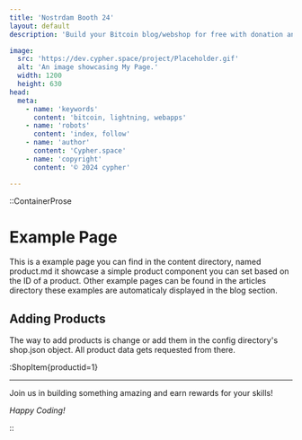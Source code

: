 ```yaml
---
title: 'Nostrdam Booth 24'
layout: default
description: 'Build your Bitcoin blog/webshop for free with donation and checkout tools.'

image:
  src: 'https://dev.cypher.space/project/Placeholder.gif'
  alt: 'An image showcasing My Page.'
  width: 1200
  height: 630
head:
  meta:
    - name: 'keywords'
      content: 'bitcoin, lightning, webapps'
    - name: 'robots'
      content: 'index, follow'
    - name: 'author'
      content: 'Cypher.space'
    - name: 'copyright'
      content: '© 2024 cypher'

---
```


::ContainerProse 

# Example Page

This is a example page you can find in the content directory, named product.md it showcase a simple product component you can set based on the ID of a product. Other example pages can be found in the articles directory these examples are automaticaly displayed in the blog section.

## Adding Products

The way to add products is change or add them in the config directory's shop.json object. All product data gets requested from there.



:ShopItem{productid=1}


---

Join us in building something amazing and earn rewards for your skills!

*Happy Coding!*



::


